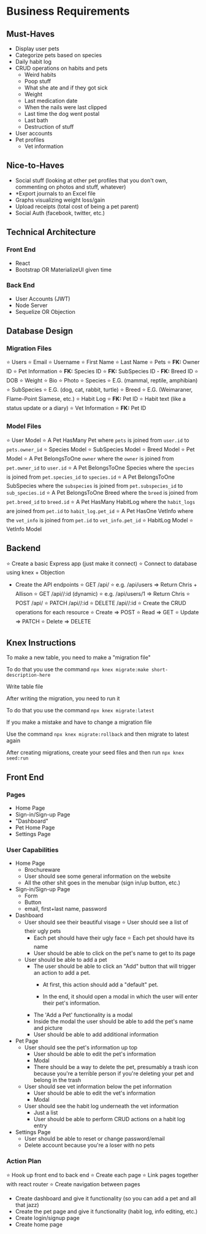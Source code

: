 # Business Requirements

## Must-Haves

-   Display user pets
-   Categorize pets based on species
-   Daily habit log
-   CRUD operations on habits and pets
    -   Weird habits
    -   Poop stuff
    -   What she ate and if they got sick
    -   Weight
    -   Last medication date
    -   When the nails were last clipped
    -   Last time the dog went postal
    -   Last bath
    -   Destruction of stuff
-   User accounts
-   Pet profiles
    -   Vet information

## Nice-to-Haves

-   Social stuff (looking at other pet profiles that you don't own, commenting
    on photos and stuff, whatever)
-   \*Export journals to an Excel file
-   Graphs visualizing weight loss/gain
-   Upload receipts (total cost of being a pet parent)
-   Social Auth (facebook, twitter, etc.)

## Technical Architecture

### Front End

-   React
-   Bootstrap OR MaterializeUI given time

### Back End

-   User Accounts (JWT)
-   Node Server
-   Sequelize OR Objection

## Database Design

### Migration Files

⭐   Users
    ⭐   Email
    ⭐   Username
    ⭐   First Name
    ⭐   Last Name
⭐   Pets
    ⭐   **FK:** Owner ID
⭐   Pet Information
    ⭐   **FK:** Species ID
    ⭐   **FK:** SubSpecies ID
    -    **FK:** Breed ID
    ⭐   DOB
    ⭐   Weight
    ⭐   Bio
    ⭐   Photo
⭐   Species
    ⭐   E.G. (mammal, reptile, amphibian)
⭐   SubSpecies
    ⭐   E.G. (dog, cat, rabbit, turtle)
⭐   Breed
    ⭐   E.G. (Weimaraner, Flame-Point Siamese, etc.)
⭐   Habit Log
    ⭐   **FK:** Pet ID
    ⭐   Habit text (like a status update or a diary)
⭐   Vet Information
    ⭐   **FK:** Pet ID

### Model Files

⭐ User Model
    ⭐ A Pet HasMany Pet where `pets` is joined from `user.id` to `pets.owner_id`
⭐ Species Model
⭐ SubSpecies Model
⭐ Breed Model
⭐ Pet Model
    ⭐ A Pet BelongsToOne `owner` where the `owner` is joined from `pet.owner_id` to `user.id`
    ⭐ A Pet BelongsToOne Species where the `species` is joined from `pet.species_id` to `species.id`
    ⭐ A Pet BelongsToOne SubSpecies where the `subspecies` is joined from `pet.subspecies_id` to `sub_species.id`
    ⭐ A Pet BelongsToOne Breed where the `breed` is joined from `pet.breed_id` to `breed.id`
    ⭐ A Pet HasMany HabitLog where the `habit_logs` are joined from `pet.id` to `habit_log.pet_id`
    ⭐ A Pet HasOne VetInfo where the `vet_info` is joined from `pet.id` to `vet_info.pet_id`
⭐ HabitLog Model
⭐ VetInfo Model

## Backend

⭐ Create a basic Express app (just make it connect)
    ⭐ Connect to database using knex + Objection
- Create the API endpoints
    ⭐ GET /api/<resource>
        ⭐ e.g. /api/users => Return Chris + Allison
    ⭐ GET /api/<resource>/:id (dynamic)
        ⭐ e.g. /api/users/1 => Return Chris
    ⭐ POST /api/<resource>
    ⭐ PATCH /api/<resource>/:id
    ⭐ DELETE /api/<resource>/:id
⭐ Create the CRUD operations for each resource
    ⭐ Create => POST
    ⭐ Read => GET
    ⭐ Update => PATCH
    ⭐ Delete => DELETE

## Knex Instructions

To make a new table, you need to make a "migration file"

To do that you use the command `npx knex migrate:make short-description-here`

Write table file

After writing the migration, you need to run it

To do that you use the command `npx knex migrate:latest`

If you make a mistake and have to change a migration file

Use the command `npx knex migrate:rollback` and then migrate to latest again

After creating migrations, create your seed files and then run `npx knex seed:run`

## Front End

### Pages
- Home Page
- Sign-in/Sign-up Page
- "Dashboard"
- Pet Home Page
- Settings Page

### User Capabilities

- Home Page
    - Brochureware
    - User should see some general information on the website
    - All the other shit goes in the menubar (sign in/up button, etc.)
- Sign-in/Sign-up Page
    - Form
    - Button
    - email, first+last name, password
- Dashboard
    - User should see their beautiful visage
    ⭐ User should see a list of their ugly pets
        - Each pet should have their ugly face
        ⭐ Each pet should have its name
        - User should be able to click on the pet's name to get to its page
    - User should be able to add a pet
        - The user should be able to click an "Add" button that will trigger an action to add a pet.
            - At first, this action should add a "default" pet.
                
            - In the end, it should open a modal in which the user will enter their pet's information.
        - The 'Add a Pet' functionality is a modal
        - Inside the modal the user should be able to add the pet's name and picture
        - User should be able to add additional information
- Pet Page
    - User should see the pet's information up top
        - User should be able to edit the pet's information
        - Modal
        - There should be a way to delete the pet, presumably a trash icon because you're a terrible person if you're deleting your pet and belong in the trash
    - User should see vet information below the pet information
        - User should be able to edit the vet's information
        - Modal
    - User should see the habit log underneath the vet information
        - Just a list
        - User should be able to perform CRUD actions on a habit log entry
- Settings Page
    - User should be able to reset or change password/email
    - Delete account because you're a loser with no pets

### Action Plan

⭐ Hook up front end to back end
⭐ Create each page
⭐ Link pages together with react router
⭐ Create navigation between pages
- Create dashboard and give it functionality (so you can add a pet and all that jazz)
- Create the pet page and give it functionality (habit log, info editing, etc.)
- Create login/signup page
- Create home page
